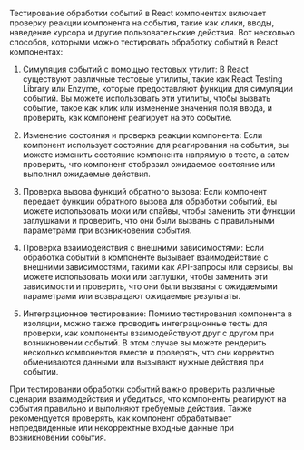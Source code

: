 Тестирование обработки событий в React компонентах включает проверку реакции компонента на события, такие как клики, вводы, наведение курсора и другие пользовательские действия. Вот несколько способов, которыми можно тестировать обработку событий в React компонентах:

1. Симуляция событий с помощью тестовых утилит: В React существуют различные тестовые утилиты, такие как React Testing Library или Enzyme, которые предоставляют функции для симуляции событий. Вы можете использовать эти утилиты, чтобы вызвать событие, такое как клик или изменение значения поля ввода, и проверить, как компонент реагирует на это событие.

2. Изменение состояния и проверка реакции компонента: Если компонент использует состояние для реагирования на события, вы можете изменить состояние компонента напрямую в тесте, а затем проверить, что компонент отобразил ожидаемое состояние или выполнил ожидаемые действия.

3. Проверка вызова функций обратного вызова: Если компонент передает функции обратного вызова для обработки событий, вы можете использовать моки или спайвы, чтобы заменить эти функции заглушками и проверить, что они были вызваны с правильными параметрами при возникновении события.

4. Проверка взаимодействия с внешними зависимостями: Если обработка событий в компоненте вызывает взаимодействие с внешними зависимостями, такими как API-запросы или сервисы, вы можете использовать моки или заглушки, чтобы заменить эти зависимости и проверить, что они были вызваны с ожидаемыми параметрами или возвращают ожидаемые результаты.

5. Интеграционное тестирование: Помимо тестирования компонента в изоляции, можно также проводить интеграционные тесты для проверки, как компоненты взаимодействуют друг с другом при возникновении событий. В этом случае вы можете рендерить несколько компонентов вместе и проверять, что они корректно обмениваются данными или вызывают нужные действия при событии.

При тестировании обработки событий важно проверить различные сценарии взаимодействия и убедиться, что компоненты реагируют на события правильно и выполняют требуемые действия. Также рекомендуется проверять, как компонент обрабатывает непредвиденные или некорректные входные данные при возникновении события.